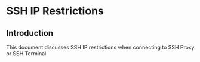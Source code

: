 [title]: # (SSH IP Restrictions)
[tags]: # (SSH Terminal, CLI, SSH Proxy)
[priority]: # (1000)

# SSH IP Restrictions

## Introduction

This document discusses SSH IP restrictions when connecting to SSH Proxy or SSH Terminal.

